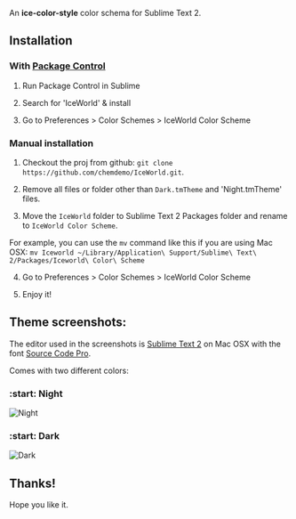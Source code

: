 An **ice-color-style** color schema for Sublime Text 2.

## Installation

### With [Package Control](http://wbond.net/sublime_packages/package_control)

1. Run Package Control in Sublime

2. Search for 'IceWorld' & install

3. Go to Preferences > Color Schemes > IceWorld Color Scheme

### Manual installation

1. Checkout the proj from github: `git clone https://github.com/chemdemo/IceWorld.git`.

2. Remove all files or folder other than `Dark.tmTheme` and 'Night.tmTheme' files.

3. Move the `IceWorld` folder to Sublime Text 2 Packages folder and rename to `IceWorld Color Scheme`.

  For example, you can use the `mv` command like this if you are using Mac OSX: `mv Iceworld ~/Library/Application\ Support/Sublime\ Text\ 2/Packages/Iceworld\ Color\ Scheme`

4. Go to Preferences > Color Schemes > IceWorld Color Scheme

5. Enjoy it!

## Theme screenshots:

The editor used in the screenshots is [Sublime Text 2](http://www.sublimetext.com/) on Mac OSX with the font [Source Code Pro](https://github.com/adobe/source-code-pro).

Comes with two different colors: 

### :start: Night

![Night](https://raw.github.com/chemdemo/IceWorld/master/screenshots/night.png)

### :start: Dark

![Dark](https://raw.github.com/chemdemo/IceWorld/master/screenshots/dark.png)

## Thanks!

Hope you like it.
